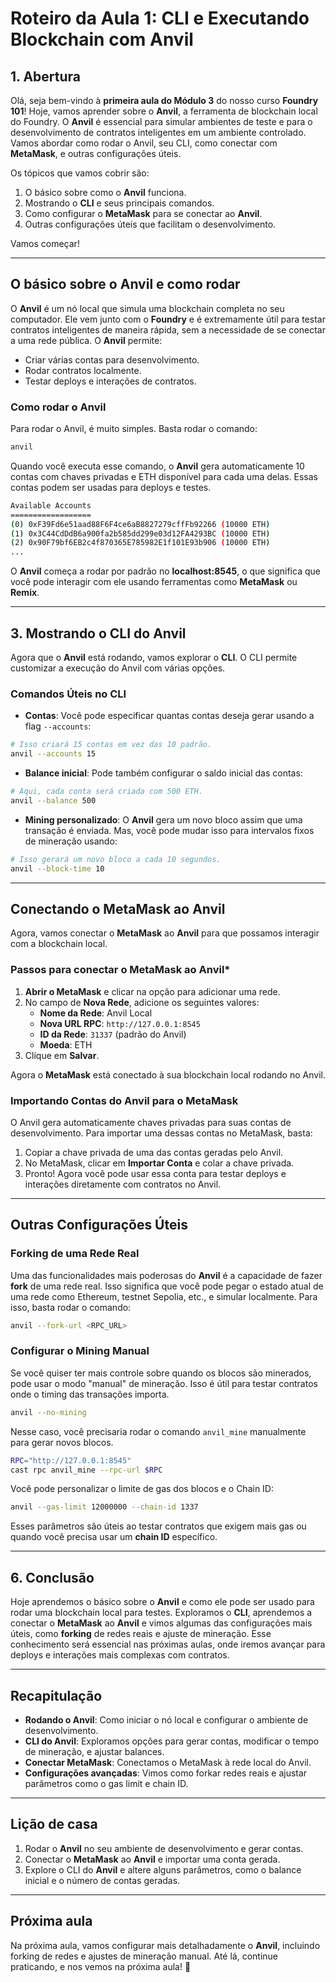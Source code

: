 # Roteiro da Aula 1: CLI e Executando Blockchain com Anvil

## 1. Abertura

Olá, seja bem-vindo à **primeira aula do Módulo 3** do nosso curso **Foundry 101**! Hoje, vamos aprender sobre o **Anvil**, a ferramenta de blockchain local do Foundry. O **Anvil** é essencial para simular ambientes de teste e para o desenvolvimento de contratos inteligentes em um ambiente controlado. Vamos abordar como rodar o Anvil, seu CLI, como conectar com **MetaMask**, e outras configurações úteis.

Os tópicos que vamos cobrir são:

1. O básico sobre como o **Anvil** funciona.
2. Mostrando o **CLI** e seus principais comandos.
3. Como configurar o **MetaMask** para se conectar ao **Anvil**.
4. Outras configurações úteis que facilitam o desenvolvimento.

Vamos começar!

---

## O básico sobre o Anvil e como rodar

O **Anvil** é um nó local que simula uma blockchain completa no seu computador. Ele vem junto com o **Foundry** e é extremamente útil para testar contratos inteligentes de maneira rápida, sem a necessidade de se conectar a uma rede pública. O **Anvil** permite:

- Criar várias contas para desenvolvimento.
- Rodar contratos localmente.
- Testar deploys e interações de contratos.

### Como rodar o Anvil

Para rodar o Anvil, é muito simples. Basta rodar o comando:

```bash
anvil
```

Quando você executa esse comando, o **Anvil** gera automaticamente 10 contas com chaves privadas e ETH disponível para cada uma delas. Essas contas podem ser usadas para deploys e testes.

```bash
Available Accounts
==================
(0) 0xF39Fd6e51aad88F6F4ce6aB8827279cffFb92266 (10000 ETH)
(1) 0x3C44CdDdB6a900fa2b585dd299e03d12FA4293BC (10000 ETH)
(2) 0x90F79bf6EB2c4f870365E785982E1f101E93b906 (10000 ETH)
...
```

O **Anvil** começa a rodar por padrão no **localhost:8545**, o que significa que você pode interagir com ele usando ferramentas como **MetaMask** ou **Remix**.

---

## 3. Mostrando o CLI do Anvil

Agora que o **Anvil** está rodando, vamos explorar o **CLI**. O CLI permite customizar a execução do Anvil com várias opções.

### Comandos Úteis no CLI

- **Contas**: Você pode especificar quantas contas deseja gerar usando a flag `--accounts`:

```bash
# Isso criará 15 contas em vez das 10 padrão.
anvil --accounts 15
```

- **Balance inicial**: Pode também configurar o saldo inicial das contas:

```bash
# Aqui, cada conta será criada com 500 ETH.
anvil --balance 500
```

- **Mining personalizado**: O **Anvil** gera um novo bloco assim que uma transação é enviada. Mas, você pode mudar isso para intervalos fixos de mineração usando:

```bash
# Isso gerará um novo bloco a cada 10 segundos.
anvil --block-time 10
```

---

## Conectando o MetaMask ao Anvil

Agora, vamos conectar o **MetaMask** ao **Anvil** para que possamos interagir com a blockchain local.

### Passos para conectar o MetaMask ao Anvil\*

1. **Abrir o MetaMask** e clicar na opção para adicionar uma rede.
2. No campo de **Nova Rede**, adicione os seguintes valores:
   - **Nome da Rede**: Anvil Local
   - **Nova URL RPC**: `http://127.0.0.1:8545`
   - **ID da Rede**: `31337` (padrão do Anvil)
   - **Moeda**: ETH
3. Clique em **Salvar**.

Agora o **MetaMask** está conectado à sua blockchain local rodando no Anvil.

### Importando Contas do Anvil para o MetaMask

O Anvil gera automaticamente chaves privadas para suas contas de desenvolvimento. Para importar uma dessas contas no MetaMask, basta:

1. Copiar a chave privada de uma das contas geradas pelo Anvil.
2. No MetaMask, clicar em **Importar Conta** e colar a chave privada.
3. Pronto! Agora você pode usar essa conta para testar deploys e interações diretamente com contratos no Anvil.

---

## Outras Configurações Úteis

### Forking de uma Rede Real

Uma das funcionalidades mais poderosas do **Anvil** é a capacidade de fazer **fork** de uma rede real. Isso significa que você pode pegar o estado atual de uma rede como Ethereum, testnet Sepolia, etc., e simular localmente. Para isso, basta rodar o comando:

```bash
anvil --fork-url <RPC_URL>
```

### Configurar o Mining Manual

Se você quiser ter mais controle sobre quando os blocos são minerados, pode usar o modo "manual" de mineração. Isso é útil para testar contratos onde o timing das transações importa.

```bash
anvil --no-mining
```

Nesse caso, você precisaria rodar o comando `anvil_mine` manualmente para gerar novos blocos.

```bash
RPC="http://127.0.0.1:8545"
cast rpc anvil_mine --rpc-url $RPC
```

Você pode personalizar o limite de gas dos blocos e o Chain ID:

```bash
anvil --gas-limit 12000000 --chain-id 1337
```

Esses parâmetros são úteis ao testar contratos que exigem mais gas ou quando você precisa usar um **chain ID** específico.

---

## 6. Conclusão

Hoje aprendemos o básico sobre o **Anvil** e como ele pode ser usado para rodar uma blockchain local para testes. Exploramos o **CLI**, aprendemos a conectar o **MetaMask** ao **Anvil** e vimos algumas das configurações mais úteis, como **forking** de redes reais e ajuste de mineração. Esse conhecimento será essencial nas próximas aulas, onde iremos avançar para deploys e interações mais complexas com contratos.

---

## Recapitulação

- **Rodando o Anvil**: Como iniciar o nó local e configurar o ambiente de desenvolvimento.
- **CLI do Anvil**: Exploramos opções para gerar contas, modificar o tempo de mineração, e ajustar balances.
- **Conectar MetaMask**: Conectamos o MetaMask à rede local do Anvil.
- **Configurações avançadas**: Vimos como forkar redes reais e ajustar parâmetros como o gas limit e chain ID.

---

## Lição de casa

1. Rodar o **Anvil** no seu ambiente de desenvolvimento e gerar contas.
2. Conectar o **MetaMask** ao **Anvil** e importar uma conta gerada.
3. Explore o CLI do **Anvil** e altere alguns parâmetros, como o balance inicial e o número de contas geradas.

---

## Próxima aula

Na próxima aula, vamos configurar mais detalhadamente o **Anvil**, incluindo forking de redes e ajustes de mineração manual. Até lá, continue praticando, e nos vemos na próxima aula! 👋
